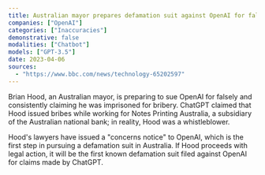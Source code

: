 ```yaml
---
title: Australian mayor prepares defamation suit against OpenAI for falsely claiming he was imprisoned for bribery
companies: ["OpenAI"]
categories: ["Inaccuracies"]
demonstrative: false
modalities: ["Chatbot"]
models: ["GPT-3.5"]
date: 2023-04-06
sources:
  - "https://www.bbc.com/news/technology-65202597"
---
```


Brian Hood, an Australian mayor, is preparing to sue OpenAI for falsely and consistently claiming he was imprisoned for bribery. ChatGPT claimed that Hood issued bribes while working for Notes Printing Australia, a subsidiary of the Australian national bank; in reality, Hood was a whistleblower.

Hood's lawyers have issued a "concerns notice" to OpenAI, which is the first step in pursuing a defamation suit in Australia. If Hood proceeds with legal action, it will be the first known defamation suit filed against OpenAI for claims made by ChatGPT.
